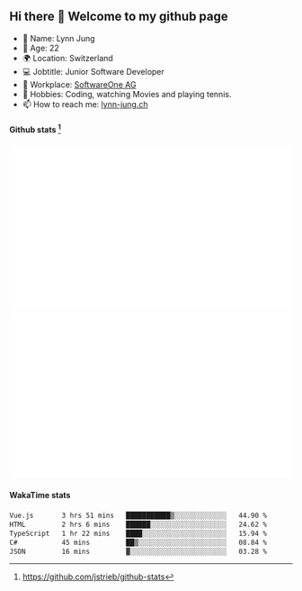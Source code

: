 ## Hi there 👋 Welcome to my github page

- 🧑 Name: Lynn Jung
- 🔞 Age: 22
- 🌍 Location: Switzerland
- 💻 Jobtitle: Junior Software Developer
- 🏢 Workplace: [SoftwareOne AG](https://www.softwareone.com/)
- 🎾 Hobbies: Coding, watching Movies and playing tennis.
- 📫 How to reach me: [lynn-jung.ch](https://lynn-jung.ch/)


#### Github stats [^1]
![](https://github.com/lynn-jung/github-stats/blob/master/generated/overview.svg)  ![](https://github.com/lynn-jung/github-stats/blob/master/generated/languages.svg)


#### WakaTime stats
<!--START_SECTION:waka-->
```text
Vue.js       3 hrs 51 mins   ███████████▒░░░░░░░░░░░░░   44.90 % 
HTML         2 hrs 6 mins    ██████░░░░░░░░░░░░░░░░░░░   24.62 % 
TypeScript   1 hr 22 mins    ████░░░░░░░░░░░░░░░░░░░░░   15.94 % 
C#           45 mins         ██▒░░░░░░░░░░░░░░░░░░░░░░   08.84 % 
JSON         16 mins         ▓░░░░░░░░░░░░░░░░░░░░░░░░   03.28 % 
```
<!--END_SECTION:waka-->

[^1]: https://github.com/jstrieb/github-stats
